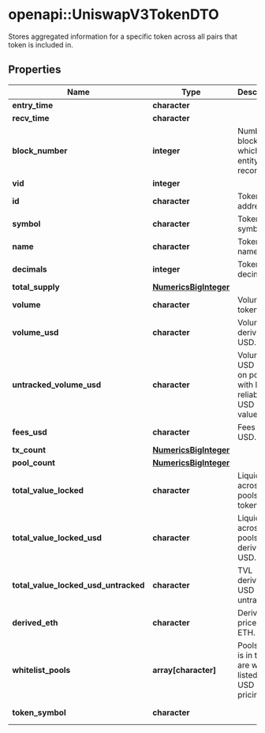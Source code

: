 # openapi::UniswapV3TokenDTO

Stores aggregated information for a specific token across all pairs that token is included in.

## Properties
Name | Type | Description | Notes
------------ | ------------- | ------------- | -------------
**entry_time** | **character** |  | [optional] 
**recv_time** | **character** |  | [optional] 
**block_number** | **integer** | Number of block in which entity was recorded. | [optional] 
**vid** | **integer** |  | [optional] 
**id** | **character** | Token address. | [optional] 
**symbol** | **character** | Token symbol. | [optional] 
**name** | **character** | Token name. | [optional] 
**decimals** | **integer** | Token decimals. | [optional] 
**total_supply** | [**NumericsBigInteger**](Numerics.BigInteger.md) |  | [optional] 
**volume** | **character** | Volume in token units. | [optional] 
**volume_usd** | **character** | Volume in derived USD. | [optional] 
**untracked_volume_usd** | **character** | Volume in USD even on pools with less reliable USD values. | [optional] 
**fees_usd** | **character** | Fees in USD. | [optional] 
**tx_count** | [**NumericsBigInteger**](Numerics.BigInteger.md) |  | [optional] 
**pool_count** | [**NumericsBigInteger**](Numerics.BigInteger.md) |  | [optional] 
**total_value_locked** | **character** | Liquidity across all pools in token units. | [optional] 
**total_value_locked_usd** | **character** | Liquidity across all pools in derived USD. | [optional] 
**total_value_locked_usd_untracked** | **character** | TVL derived in USD untracked. | [optional] 
**derived_eth** | **character** | Derived price in ETH. | [optional] 
**whitelist_pools** | **array[character]** | Pools token is in that are white listed for USD pricing. | [optional] 
**token_symbol** | **character** |  | [optional] [readonly] 


